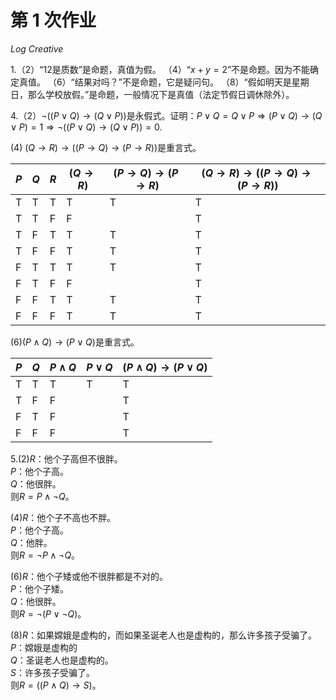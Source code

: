 # 第 1 次作业
*Log Creative*

1.（2）“12是质数”是命题，真值为假。
（4）“$x+y=2$”不是命题。因为不能确定真值。
（6）“结果对吗？”不是命题，它是疑问句。
（8）“假如明天是星期日，那么学校放假。”是命题，一般情况下是真值（法定节假日调休除外）。

4.（2）$\neg ((P\vee Q)\rightarrow (Q\vee P))$是永假式。证明：$P\vee Q=Q\vee P\Rightarrow (P\vee Q)\rightarrow (Q\vee P)=1\Rightarrow \neg ((P\vee Q)\rightarrow (Q\vee P))=0$.

(4) $(Q\rightarrow R)\rightarrow((P\rightarrow Q)\rightarrow (P\rightarrow R))$是重言式。

|$P$| $Q$| $R$ |$(Q\rightarrow R)$| $(P\rightarrow Q)\rightarrow (P\rightarrow R)$| $(Q\rightarrow R)\rightarrow((P\rightarrow Q)\rightarrow (P\rightarrow R))$|
|----|----|-----|-----|----|----|
|T|T|T|T|T|T|
|T|T|F|F||T|
|T|F|T|T|T|T|
|T|F|F|T|T|T|
|F|T|T|T|T|T|
|F|T|F|F||T|
|F|F|T|T|T|T|
|F|F|F|T|T|T|

(6)$(P\wedge Q)\rightarrow (P\vee Q)$是重言式。

|$P$|$Q$|$P\wedge Q$|$P\vee Q$|$(P\wedge Q)\rightarrow (P\vee Q)$|
|---|---|---|---|---|
|T|T|T|T|T|
|T|F|F||T|
|F|T|F||T|
|F|F|F||T|

5.(2)$R$：他个子高但不很胖。\
$P$：他个子高。\
$Q$：他很胖。\
则$R=P\wedge \neg Q$。

(4)$R$：他个子不高也不胖。\
$P$：他个子高。\
$Q$：他胖。\
则$R=\neg P\wedge \neg Q$。

(6)$R$：他个子矮或他不很胖都是不对的。\
$P$：他个子矮。\
$Q$：他很胖。\
则$R=\neg(P \vee \neg Q$)。

(8)$R$：如果嫦娥是虚构的，而如果圣诞老人也是虚构的，那么许多孩子受骗了。\
$P$：嫦娥是虚构的\
$Q$：圣诞老人也是虚构的。\
$S$：许多孩子受骗了。\
则$R=((P\wedge Q)\rightarrow S)$。